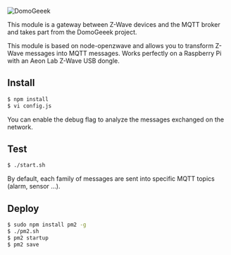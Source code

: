 ![DomoGeeek](https://github.com/ltoinel/DomoGeeek/raw/master/assets/logo.jpg "Domogeek")

This module is a gateway between Z-Wave devices and the MQTT broker and takes part from the DomoGeeek project.

This module is based on node-openzwave and allows you to transform Z-Wave messages into MQTT messages.
Works perfectly on a Raspberry Pi with an Aeon Lab Z-Wave USB dongle.

## Install 

```sh
$ npm install
$ vi config.js 
```

You can enable the debug flag to analyze the messages exchanged on the network.


## Test 

```sh
$ ./start.sh
```

By default, each family of messages are sent into specific MQTT topics (alarm, sensor ...).

## Deploy 

```sh
$ sudo npm install pm2 -g
$ ./pm2.sh
$ pm2 startup
$ pm2 save
```
